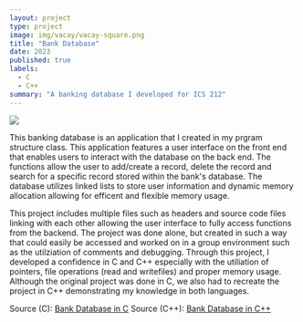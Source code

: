 ```yaml
---
layout: project
type: project
image: img/vacay/vacay-square.png
title: "Bank Database"
date: 2023
published: true
labels:
  - C
  - C++
summary: "A banking database I developed for ICS 212"
---
```


<img class="img-fluid" src="../img/vacay/vacay-home-page.png">

This banking database is an application that I created in my prgram structure class. This application features a user interface on the front end that enables users to interact with the database on the back end. The functions allow the user to add/create a record, delete the record and search for a specific record stored within the bank's database. The database utilizes linked lists to store user information and dynamic memory allocation allowing for efficent and flexible memory usage. 

This project includes multiple files such as headers and source code files linking with each other allowing the user interface to fully access functions from the backend. The project was done alone, but created in such a way that could easily be accessed and worked on in a group environment such as the utilziation of comments and debugging. Through this project, I developed a confidence in C and C++ especially with the utiliation of pointers, file operations (read and writefiles) and proper memory usage. Although the original project was done in C, we also had to recreate the project in C++ demonstrating my knowledge in both languages. 

Source (C): <a href="https://github.com/theVacay/vacay">Bank Database in C</a>
Source (C++): <a href="https://github.com/theVacay/vacay">Bank Database in C++</a>
